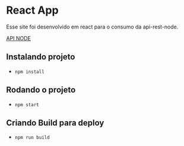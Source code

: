 # React App

Esse site foi desenvolvido em react para o consumo da api-rest-node.

[API NODE](https://github.com/jeangondorek/api-rest-nodejs)

## Instalando projeto
- ```npm install```

## Rodando o projeto

- ```npm start```

## Criando Build para deploy
- ```npm run build```
